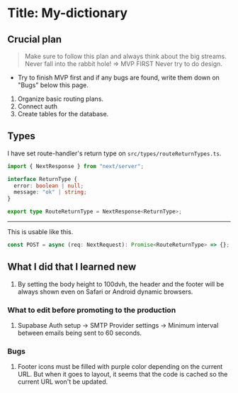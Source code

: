 # Title: My-dictionary

## Crucial plan

> Make sure to follow this plan and always think about the big streams.<br>
> Never fall into the rabbit hole! => MVP FIRST
> Never try to do design.

- Try to finish MVP first and if any bugs are found, write them down on "Bugs" below this page.

1. Organize basic routing plans.
2. Connect auth
3. Create tables for the database.

## Types

I have set route-handler's return type on `src/types/routeReturnTypes.ts`.

```ts
import { NextResponse } from "next/server";

interface ReturnType {
  error: boolean | null;
  message: "ok" | string;
}

export type RouteReturnType = NextResponse<ReturnType>;
```

---

This is usable like this.

```ts
const POST = async (req: NextRequest): Promise<RouteReturnType> => {};
```

## What I did that I learned new

1. By setting the body height to 100dvh, the header and the footer will be always shown even on Safari or Android dynamic browsers.

### What to edit before promoting to the production

1. Supabase Auth setup -> SMTP Provider settings -> Minimum interval between emails being sent to 60 seconds.

### Bugs

1. Footer icons must be filled with purple color depending on the current URL. But when it goes to layout, it seems that the code is cached so the current URL won't be updated.
